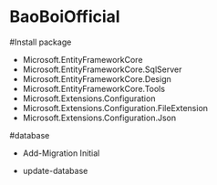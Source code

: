 # BaoBoiOfficial
#Install package
- Microsoft.EntityFrameworkCore
- Microsoft.EntityFrameworkCore.SqlServer
- Microsoft.EntityFrameworkCore.Design
- Microsoft.EntityFrameworkCore.Tools
- Microsoft.Extensions.Configuration 
- Microsoft.Extensions.Configuration.FileExtension
- Microsoft.Extensions.Configuration.Json

#database
- Add-Migration Initial

- update-database
